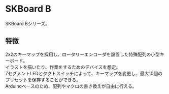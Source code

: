 # SKBoard B
SKBoard Bシリーズ。

## 特徴
2x2のキーマップを採用し、ロータリーエンコーダを設置した特殊配列の小型キーボード。
<br>イラストを描いたり、作業をするためのデバイスを想定。
<br>7セグメントLEDとタクトスイッチによって、キーマップを変更し、最大10個のプリセットを保存することができる。
<br>Arduinoベースのため、配列やマクロの書き換えが自由に行える。
